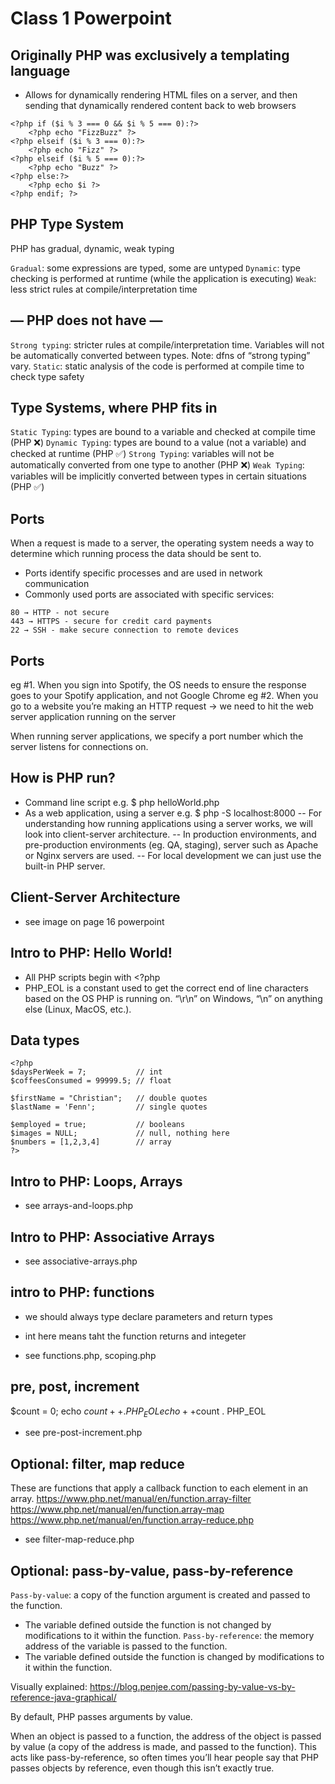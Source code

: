 # Class 1 Powerpoint

## Originally PHP was exclusively a templating language
- Allows for dynamically rendering HTML files on a server, and
then sending that dynamically rendered content back to web
browsers

```
<?php if ($i % 3 === 0 && $i % 5 === 0):?>
    <?php echo "FizzBuzz" ?>
<?php elseif ($i % 3 === 0):?>
    <?php echo "Fizz" ?>
<?php elseif ($i % 5 === 0):?>
    <?php echo "Buzz" ?>
<?php else:?>
    <?php echo $i ?>
<?php endif; ?>
```

## PHP Type System
PHP has gradual, dynamic, weak typing

`Gradual`: some expressions are typed, some are untyped
`Dynamic`: type checking is performed at runtime (while the application is executing)
`Weak`: less strict rules at compile/interpretation time

## — PHP does not have —
`Strong typing`: stricter rules at compile/interpretation time. Variables will not be automatically converted between types. Note: dfns of “strong typing” vary.
`Static`: static analysis of the code is performed at compile time to check type safety

## Type Systems, where PHP fits in
`Static Typing`: types are bound to a variable and checked at compile time (PHP ❌)
`Dynamic Typing`: types are bound to a value (not a variable) and checked at runtime (PHP ✅)
`Strong Typing`: variables will not be automatically converted from one type to another (PHP ❌)
`Weak Typing`: variables will be implicitly converted between types in certain situations (PHP ✅)

## Ports
When a request is made to a server, the operating system needs a way to
determine which running process the data should be sent to.
- Ports identify specific processes and are used in network communication
- Commonly used ports are associated with specific services:
```
80 → HTTP - not secure
443 → HTTPS - secure for credit card payments
22 → SSH - make secure connection to remote devices
```

## Ports
eg #1. When you sign into Spotify, the OS needs to ensure the response goes to your Spotify application, and not Google Chrome
eg #2. When you go to a website you’re making an HTTP request → we need to
hit the web server application running on the server

When running server applications, we specify a port number which the
server listens for connections on.

## How is PHP run?
- Command line script e.g. $ php helloWorld.php
- As a web application, using a server e.g. $ php -S localhost:8000
-- For understanding how running applications using a server works, we will look into client-server architecture.
-- In production environments, and pre-production environments (eg. QA,
staging), server such as Apache or Nginx servers are used.
-- For local development we can just use the built-in PHP server.

## Client-Server Architecture
- see image on page 16 powerpoint

## Intro to PHP: Hello World!
- All PHP scripts begin with <?php
- PHP_EOL is a constant used to get the correct end of line characters based on the OS PHP is running on. “\r\n” on Windows, “\n” on anything else (Linux, MacOS, etc.).

## Data types
```
<?php
$daysPerWeek = 7;           // int
$coffeesConsumed = 99999.5; // float

$firstName = "Christian";   // double quotes
$lastName = 'Fenn';         // single quotes

$employed = true;           // booleans
$images = NULL;             // null, nothing here
$numbers = [1,2,3,4]        // array
?>
```

## Intro to PHP: Loops, Arrays
- see arrays-and-loops.php

## Intro to PHP: Associative Arrays
- see associative-arrays.php

## intro to PHP: functions
- we should always type declare parameters and return types
- int here means taht the function returns and integeter

- see functions.php, scoping.php

## pre, post, increment
$count = 0;
echo $count++ . PHP_EOL
echo ++$count . PHP_EOL
- see pre-post-increment.php

## Optional: filter, map reduce
These are functions that apply a callback function to each element in an array.
https://www.php.net/manual/en/function.array-filter
https://www.php.net/manual/en/function.array-map
https://www.php.net/manual/en/function.array-reduce.php

- see filter-map-reduce.php

## Optional: pass-by-value, pass-by-reference
`Pass-by-value`: a copy of the function argument is created and passed to the function.
- The variable defined outside the function is not changed by modifications to it within the function.
`Pass-by-reference`: the memory address of the variable is passed to the
function.
- The variable defined outside the function is changed by modifications to it within the function.

Visually explained:
https://blog.penjee.com/passing-by-value-vs-by-reference-java-graphical/

By default, PHP passes arguments by value.

When an object is passed to a function, the address of the object is
passed by value (a copy of the address is made, and passed to the
function). This acts like pass-by-reference, so often times you’ll hear
people say that PHP passes objects by reference, even though this
isn’t exactly true.